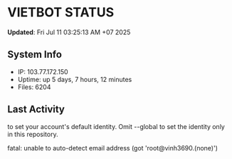 # VIETBOT STATUS
**Updated**: Fri Jul 11 03:25:13 AM +07 2025

## System Info
- IP: 103.77.172.150
- Uptime: up 5 days, 7 hours, 12 minutes
- Files: 6204

## Last Activity

to set your account's default identity.
Omit --global to set the identity only in this repository.

fatal: unable to auto-detect email address (got 'root@vinh3690.(none)')
